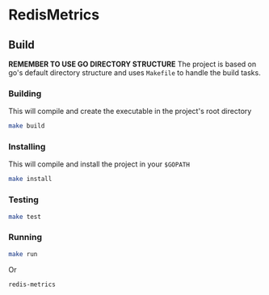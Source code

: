 # RedisMetrics

## Build
**REMEMBER TO USE GO DIRECTORY STRUCTURE**
The project is based on go's default directory structure and uses `Makefile` to
handle the build tasks.

### Building
This will compile and create the executable in the project's root directory
```bash
make build
```

### Installing
This will compile and install the project in your `$GOPATH`
```bash
make install
```

### Testing

```bash
make test
```

### Running

```bash
make run
```

Or

```
redis-metrics
```
